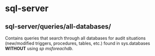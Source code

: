 # sql-server


## sql-server/queries/all-databases/
Contains queries that search through all databases for audit situations (new/modified triggers, procedures, tables, etc.) found in sys.databases **WITHOUT** using *sp msforeachdb*.
